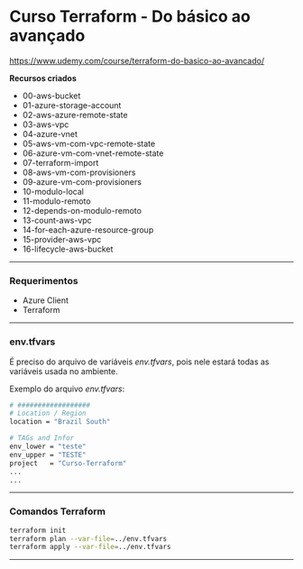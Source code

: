 # Curso Terraform - Do básico ao avançado 
https://www.udemy.com/course/terraform-do-basico-ao-avancado/

**Recursos criados**
- 00-aws-bucket
- 01-azure-storage-account
- 02-aws-azure-remote-state
- 03-aws-vpc
- 04-azure-vnet
- 05-aws-vm-com-vpc-remote-state
- 06-azure-vm-com-vnet-remote-state
- 07-terraform-import
- 08-aws-vm-com-provisioners
- 09-azure-vm-com-provisioners
- 10-modulo-local
- 11-modulo-remoto
- 12-depends-on-modulo-remoto
- 13-count-aws-vpc
- 14-for-each-azure-resource-group
- 15-provider-aws-vpc
- 16-lifecycle-aws-bucket

---
### Requerimentos
- Azure Client
- Terraform

---
### env.tfvars

É preciso do arquivo de variáveis *env.tfvars*, pois nele estará todas as variáveis usada no ambiente.

Exemplo do arquivo *env.tfvars*:
```bash
# ##################
# Location / Region
location = "Brazil South"

# TAGs and Infor
env_lower = "teste"
env_upper = "TESTE"
project   = "Curso-Terraform"
...
...

```

---
### Comandos Terraform

```bash
terraform init
terraform plan --var-file=../env.tfvars
terraform apply --var-file=../env.tfvars
```

---
### 